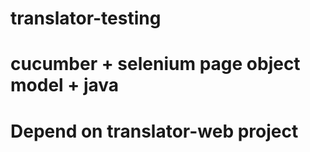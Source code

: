 # translator-testing

# cucumber + selenium page object model + java

# Depend on translator-web project